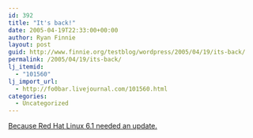 ```yaml
---
id: 392
title: "It's back!"
date: 2005-04-19T22:33:00+00:00
author: Ryan Finnie
layout: post
guid: http://www.finnie.org/testblog/wordpress/2005/04/19/its-back/
permalink: /2005/04/19/its-back/
lj_itemid:
  - "101560"
lj_import_url:
  - http://fo0bar.livejournal.com/101560.html
categories:
  - Uncategorized
---
```

[Because Red Hat Linux 6.1 needed an update.](http://www.finnix.org/)
